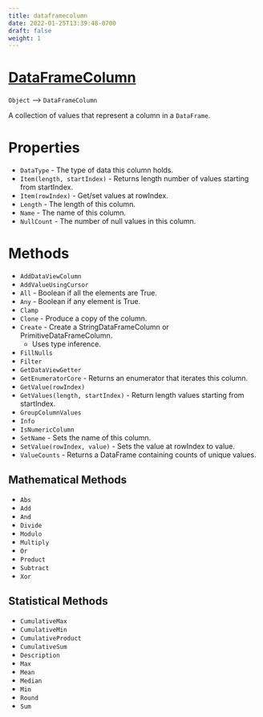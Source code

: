 ```yaml
---
title: dataframecolumn
date: 2022-01-25T13:39:48-0700
draft: false
weight: 1
---
```

# [DataFrameColumn](https://docs.microsoft.com/en-us/dotnet/api/microsoft.data.analysis.dataframecolumn?view=ml-dotnet-preview)
`Object` –> `DataFrameColumn`   

A collection of values that represent a column in a `DataFrame`.  

# Properties
- `DataType` - The type of data this column holds.
- `Item(length, startIndex)` - Returns length number of values starting from startIndex.
- `Item(rowIndex)` - Get/set values at rowIndex.
- `Length` - The length of this column.
- `Name` - The name of this column.
- `NullCount` - The number of null values in this column.

# Methods
- `AddDataViewColumn`
- `AddValueUsingCursor`
- `All` - Boolean if all the elements are True.
- `Any` - Boolean if any element is True.
- `Clamp`
- `Clone` - Produce a copy of the column.
- `Create` - Create a StringDataFrameColumn or PrimitiveDataFrameColumn.
  - Uses type inference.
- `FillNulls`
- `Filter`
- `GetDataViewGetter`
- `GetEnumeratorCore` - Returns an enumerator that iterates this column.
- `GetValue(rowIndex)`
- `GetValues(length, startIndex)` - Return length values starting from startIndex.
- `GroupColumnValues`
- `Info`
- `IsNumericColumn`
- `SetName` - Sets the name of this column.
- `SetValue(rowIndex, value)` - Sets the value at rowIndex to value.
- `ValueCounts` - Returns a DataFrame containing counts of unique values.

## Mathematical Methods
- `Abs`
- `Add`
- `And`
- `Divide`
- `Modulo`
- `Multiply`
- `Or`
- `Product`
- `Subtract`
- `Xor`

## Statistical Methods
- `CumulativeMax`
- `CumulativeMin`
- `CumulativeProduct`
- `CumulativeSum`
- `Description`
- `Max`
- `Mean`
- `Median`
- `Min`
- `Round`
- `Sum`
